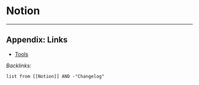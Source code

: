 # Notion

---

## Appendix: Links

* [Tools](../Tools.md)

*Backlinks:*

````dataview
list from [[Notion]] AND -"Changelog"
````
